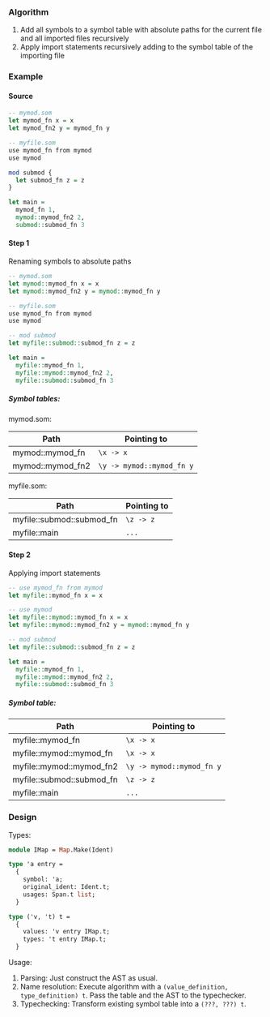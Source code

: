 ### Algorithm
1. Add all symbols to a symbol table with absolute paths for the current file and all imported files recursively
2. Apply import statements recursively adding to the symbol table of the importing file

### Example

#### Source
```haskell
-- mymod.som
let mymod_fn x = x
let mymod_fn2 y = mymod_fn y
```
```haskell
-- myfile.som
use mymod_fn from mymod
use mymod

mod submod {
  let submod_fn z = z
}

let main =
  mymod_fn 1,
  mymod::mymod_fn2 2,
  submod::submod_fn 3
```

#### Step 1
Renaming symbols to absolute paths
```haskell
-- mymod.som
let mymod::mymod_fn x = x
let mymod::mymod_fn2 y = mymod::mymod_fn y
```
```haskell
-- myfile.som
use mymod_fn from mymod
use mymod

-- mod submod
let myfile::submod::submod_fn z = z

let main =
  myfile::mymod_fn 1,
  myfile::mymod::mymod_fn2 2,
  myfile::submod::submod_fn 3
```

##### Symbol tables:
mymod.som:

| Path | Pointing to |
|---|---|
| mymod::mymod_fn | `\x -> x` |
| mymod::mymod_fn2 | `\y -> mymod::mymod_fn y` |

myfile.som:

| Path | Pointing to |
|---|---|	
| myfile::submod::submod_fn | `\z -> z` |
| myfile::main | `...` |

#### Step 2
Applying import statements
```haskell
-- use mymod_fn from mymod
let myfile::mymod_fn x = x

-- use mymod
let myfile::mymod::mymod_fn x = x
let myfile::mymod::mymod_fn2 y = mymod::mymod_fn y

-- mod submod
let myfile::submod::submod_fn z = z

let main =
  myfile::mymod_fn 1,
  myfile::mymod::mymod_fn2 2,
  myfile::submod::submod_fn 3
```

##### Symbol table:

| Path | Pointing to |
|---|---|
| myfile::mymod_fn | `\x -> x` |
| myfile::mymod::mymod_fn | `\x -> x` |
| myfile::mymod::mymod_fn2 | `\y -> mymod::mymod_fn y` |
| myfile::submod::submod_fn | `\z -> z` |
| myfile::main | `...` |

### Design

Types:
```ocaml
module IMap = Map.Make(Ident)

type 'a entry =
  {
    symbol: 'a;
    original_ident: Ident.t;
    usages: Span.t list;
  }

type ('v, 't) t =
  {
    values: 'v entry IMap.t;
    types: 't entry IMap.t;
  }
```

Usage:
1. Parsing:
   Just construct the AST as usual.
2. Name resolution:
   Execute algorithm with a `(value_definition, type_definition) t`.
   Pass the table and the AST to the typechecker.
3. Typechecking:
   Transform existing symbol table into a `(???, ???) t`.
